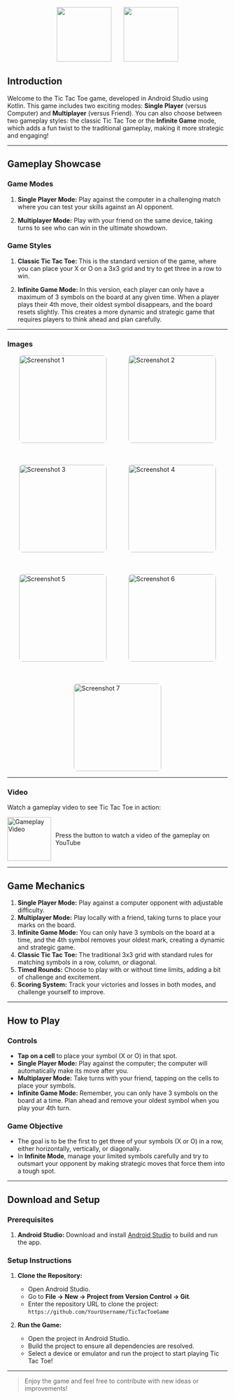 <p align="center">
  <img src="https://github.com/Guneet-Pal-Singh/TickTackToe/raw/502079994b5600f80e900bfb8b80494367a26796/TicTacToeImages/logo.png" height="125"/>
  &nbsp;&nbsp;&nbsp;&nbsp;&nbsp;
  <img src="https://github.com/Guneet-Pal-Singh/TicTacToe/blob/34a7500fd3ece3db47d34f86d09ae0dcc2b785ed/TicTacToeImages/text_tictactoe-removebg-preview.png" height="125"/>
</p>



## Introduction

Welcome to the Tic Tac Toe game, developed in Android Studio using Kotlin. This game includes two exciting modes: **Single Player** (versus Computer) and **Multiplayer** (versus Friend). You can also choose between two gameplay styles: the classic Tic Tac Toe or the **Infinite Game** mode, which adds a fun twist to the traditional gameplay, making it more strategic and engaging!

---

## Gameplay Showcase

### Game Modes

1. **Single Player Mode:** Play against the computer in a challenging match where you can test your skills against an AI opponent.

2. **Multiplayer Mode:** Play with your friend on the same device, taking turns to see who can win in the ultimate showdown.

### Game Styles

1. **Classic Tic Tac Toe:** This is the standard version of the game, where you can place your X or O on a 3x3 grid and try to get three in a row to win.

2. **Infinite Game Mode:** In this version, each player can only have a maximum of 3 symbols on the board at any given time. When a player plays their 4th move, their oldest symbol disappears, and the board resets slightly. This creates a more dynamic and strategic game that requires players to think ahead and plan carefully.

---

### Images

<div style="display: flex; flex-wrap: wrap; gap: 50px; justify-content: center;">
  <img src="TicTacToeImages/img1.jpg" alt="Screenshot 1" width="200" style="border-radius: 8px;">
  <img src="TicTacToeImages/img2.jpg" alt="Screenshot 2" width="200" style="border-radius: 8px;">
  <img src="TicTacToeImages/img3.jpg" alt="Screenshot 3" width="200" style="border-radius: 8px;">
  <img src="TicTacToeImages/img4.jpg" alt="Screenshot 4" width="200" style="border-radius: 8px;">
  <img src="TicTacToeImages/img5.jpg" alt="Screenshot 5" width="200" style="border-radius: 8px;">
  <img src="TicTacToeImages/img6.jpg" alt="Screenshot 6" width="200" style="border-radius: 8px;">
  <img src="TicTacToeImages/img7.jpg" alt="Screenshot 7" width="200" style="border-radius: 8px;">
</div>

---

### Video

Watch a gameplay video to see Tic Tac Toe in action:

<div style="display: flex; align-items: center;">
    <a href="https://youtu.be/Pzw-S1rQZgY">
        <img src="https://github.com/theshamiksinha/StickHero-Game-JavaFX/raw/main/src/main/resources/Images/PlayButtonPNG.png" alt="Gameplay Video" width="100" style="margin-right: 10px;">
    </a>
    <span> Press the button to watch a video of the gameplay on YouTube</span>
</div>

---

## Game Mechanics

1. **Single Player Mode:** Play against a computer opponent with adjustable difficulty.  
2. **Multiplayer Mode:** Play locally with a friend, taking turns to place your marks on the board.  
3. **Infinite Game Mode:** You can only have 3 symbols on the board at a time, and the 4th symbol removes your oldest mark, creating a dynamic and strategic game.  
4. **Classic Tic Tac Toe:** The traditional 3x3 grid with standard rules for matching symbols in a row, column, or diagonal.  
5. **Timed Rounds:** Choose to play with or without time limits, adding a bit of challenge and excitement.  
6. **Scoring System:** Track your victories and losses in both modes, and challenge yourself to improve.  

---

## How to Play

### Controls

- **Tap on a cell** to place your symbol (X or O) in that spot.
- **Single Player Mode:** Play against the computer; the computer will automatically make its move after you.
- **Multiplayer Mode:** Take turns with your friend, tapping on the cells to place your symbols.
- **Infinite Game Mode:** Remember, you can only have 3 symbols on the board at a time. Plan ahead and remove your oldest symbol when you play your 4th turn.

### Game Objective

- The goal is to be the first to get three of your symbols (X or O) in a row, either horizontally, vertically, or diagonally.
- In **Infinite Mode**, manage your limited symbols carefully and try to outsmart your opponent by making strategic moves that force them into a tough spot.

---

## Download and Setup

### Prerequisites

1. **Android Studio:** Download and install [Android Studio](https://developer.android.com/studio) to build and run the app.

### Setup Instructions

1. **Clone the Repository:**
   - Open Android Studio.
   - Go to **File -> New -> Project from Version Control -> Git**.
   - Enter the repository URL to clone the project:  
     `https://github.com/YourUsername/TicTacToeGame`
   
2. **Run the Game:**
   - Open the project in Android Studio.
   - Build the project to ensure all dependencies are resolved.
   - Select a device or emulator and run the project to start playing Tic Tac Toe!

---

> Enjoy the game and feel free to contribute with new ideas or improvements!
